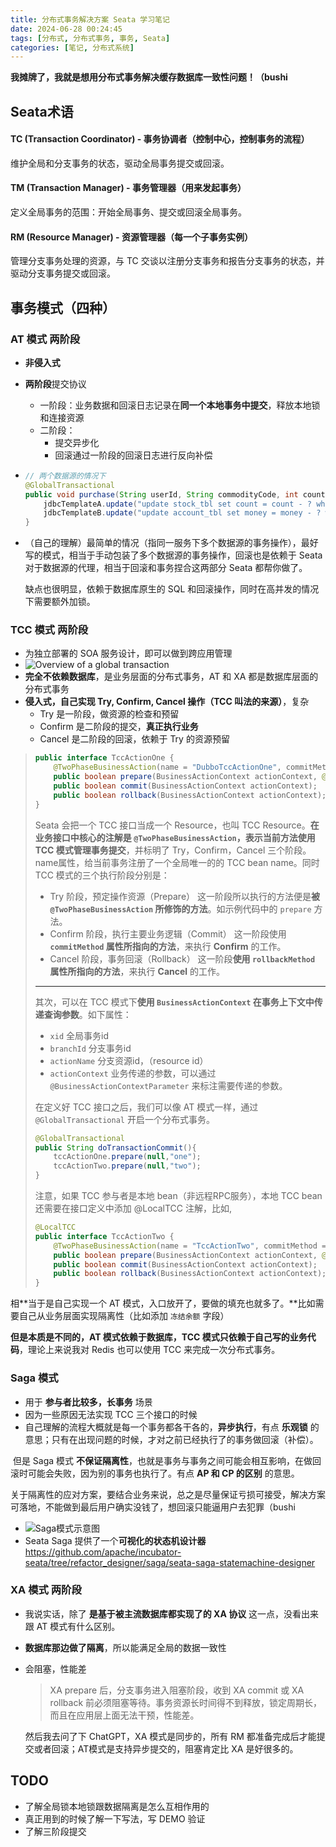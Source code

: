 ```yaml
---
title: 分布式事务解决方案 Seata 学习笔记
date: 2024-06-28 00:24:45
tags: [分布式, 分布式事务, 事务, Seata]
categories: [笔记, 分布式系统]
---
```


**我摊牌了，我就是想用分布式事务解决缓存数据库一致性问题！（bushi**

<!-- more -->

## Seata术语

#### TC (Transaction Coordinator) - 事务协调者[](https://seata.apache.org/zh-cn/docs/overview/terminology#tc-transaction-coordinator---事务协调者)（控制中心，控制事务的流程）

维护全局和分支事务的状态，驱动全局事务提交或回滚。

#### TM (Transaction Manager) - 事务管理器[](https://seata.apache.org/zh-cn/docs/overview/terminology#tm-transaction-manager---事务管理器)（用来发起事务）

定义全局事务的范围：开始全局事务、提交或回滚全局事务。

#### RM (Resource Manager) - 资源管理器[](https://seata.apache.org/zh-cn/docs/overview/terminology#rm-resource-manager---资源管理器)（每一个子事务实例）

管理分支事务处理的资源，与 TC 交谈以注册分支事务和报告分支事务的状态，并驱动分支事务提交或回滚。

## 事务模式（四种）

### AT 模式 两阶段

- **非侵入式**

- **两阶段**提交协议

  - 一阶段：业务数据和回滚日志记录在**同一个本地事务中提交**，释放本地锁和连接资源
  - 二阶段：
    - 提交异步化
    - 回滚通过一阶段的回滚日志进行反向补偿

- ```java
  // 两个数据源的情况下
  @GlobalTransactional
  public void purchase(String userId, String commodityCode, int count, int money) {
      jdbcTemplateA.update("update stock_tbl set count = count - ? where commodity_code = ?", new Object[] {count, commodityCode});
      jdbcTemplateB.update("update account_tbl set money = money - ? where user_id = ?", new Object[] {money, userId});
  }
  ```

- （自己的理解）最简单的情况（指同一服务下多个数据源的事务操作），最好写的模式，相当于手动包装了多个数据源的事务操作，回滚也是依赖于 Seata 对于数据源的代理，相当于回滚和事务捏合这两部分 Seata 都帮你做了。

  缺点也很明显，依赖于数据库原生的 SQL 和回滚操作，同时在高并发的情况下需要额外加锁。

### TCC 模式 两阶段

- 为独立部署的 SOA 服务设计，即可以做到跨应用管理
- ![Overview of a global transaction](https://s2.loli.net/2024/06/28/dsezG7JymNEC2Kv.png)
- **完全不依赖数据库**，是业务层面的分布式事务，AT 和 XA 都是数据库层面的分布式事务
- **侵入式，自己实现 Try, Confirm, Cancel 操作（TCC 叫法的来源）**，复杂
  - Try 是一阶段，做资源的检查和预留
  - Confirm 是二阶段的提交，**真正执行业务**
  - Cancel 是二阶段的回滚，依赖于 Try 的资源预留

> ```java
> public interface TccActionOne {
>     @TwoPhaseBusinessAction(name = "DubboTccActionOne", commitMethod = "commit", rollbackMethod = "rollback")
>     public boolean prepare(BusinessActionContext actionContext, @BusinessActionContextParameter(paramName = "a") String a);
>     public boolean commit(BusinessActionContext actionContext);
>     public boolean rollback(BusinessActionContext actionContext);
> }
> ```
>
> Seata 会把一个 TCC 接口当成一个 Resource，也叫 TCC Resource。**在业务接口中核心的注解是 `@TwoPhaseBusinessAction`，表示当前方法使用 TCC 模式管理事务提交**，并标明了 Try，Confirm，Cancel 三个阶段。name属性，给当前事务注册了一个全局唯一的的 TCC bean name。同时 TCC 模式的三个执行阶段分别是：
>
> - Try 阶段，预定操作资源（Prepare） 这一阶段所以执行的方法便是**被 `@TwoPhaseBusinessAction` 所修饰的方法**。如示例代码中的 `prepare` 方法。
> - Confirm 阶段，执行主要业务逻辑（Commit） 这一阶段使用 **`commitMethod` 属性所指向的方法**，来执行 **Confirm** 的工作。
> - Cancel 阶段，事务回滚（Rollback） 这一阶段**使用 `rollbackMethod` 属性所指向的方法**，来执行 **Cancel** 的工作。
>
> ---
>
> 其次，可以在 TCC 模式下**使用 `BusinessActionContext` 在事务上下文中传递查询参数**。如下属性：
>
> - `xid` 全局事务id
> - `branchId` 分支事务id
> - `actionName` 分支资源id，（resource id）
> - `actionContext` 业务传递的参数，可以通过 `@BusinessActionContextParameter` 来标注需要传递的参数。
>
> 在定义好 TCC 接口之后，我们可以像 AT 模式一样，通过 `@GlobalTransactional` 开启一个分布式事务。
>
> ```java
> @GlobalTransactional
> public String doTransactionCommit(){
>     tccActionOne.prepare(null,"one");
>     tccActionTwo.prepare(null,"two");
> }
> ```
>
> 
>
> 注意，如果 TCC 参与者是本地 bean（非远程RPC服务），本地 TCC bean 还需要在接口定义中添加 @LocalTCC 注解，比如,
>
> ```java
> @LocalTCC
> public interface TccActionTwo {
>     @TwoPhaseBusinessAction(name = "TccActionTwo", commitMethod = "commit", rollbackMethod = "rollback")
>     public boolean prepare(BusinessActionContext actionContext, @BusinessActionContextParameter(paramName = "a") String a);
>     public boolean commit(BusinessActionContext actionContext);
>     public boolean rollback(BusinessActionContext actionContext);
> }
> ```

相**当于是自己实现一个 AT 模式，入口放开了，要做的填充也就多了。**比如需要自己从业务层面实现隔离性（比如添加 `冻结余额` 字段）

**但是本质是不同的，AT 模式依赖于数据库，TCC 模式只依赖于自己写的业务代码**，理论上来说我对 Redis 也可以使用 TCC 来完成一次分布式事务。

### Saga 模式

- 用于 **参与者比较多，长事务** 场景
- 因为一些原因无法实现 TCC 三个接口的时候
- 自己理解的流程大概就是每一个事务都各干各的，**异步执行**，有点 **乐观锁** 的意思；只有在出现问题的时候，才对之前已经执行了的事务做回滚（补偿）。

​	但是 Saga 模式 **不保证隔离性**，也就是事务与事务之间可能会相互影响，在做回滚时可能会失败，因为别的事务也执行了。有点 **AP 和 CP 的区别** 的意思。

​	关于隔离性的应对方案，要结合业务来说，总之是尽量保证亏损可接受，解决方案可落地，不能做到最后用户确实没钱了，想回滚只能逼用户去犯罪（bushi

- ![Saga模式示意图](https://s2.loli.net/2024/06/28/1POJBCnmizGwb6r.png)
- Seata Saga 提供了一个**可视化的状态机设计器** https://github.com/apache/incubator-seata/tree/refactor_designer/saga/seata-saga-statemachine-designer

### XA 模式 两阶段

- 我说实话，除了 **是基于被主流数据库都实现了的 XA 协议** 这一点，没看出来跟 AT 模式有什么区别。

- **数据库那边做了隔离**，所以能满足全局的数据一致性

- 会阻塞，性能差

  > XA prepare 后，分支事务进入阻塞阶段，收到 XA commit 或 XA rollback 前必须阻塞等待。事务资源长时间得不到释放，锁定周期长，而且在应用层上面无法干预，性能差。

  然后我去问了下 ChatGPT，XA 模式是同步的，所有 RM 都准备完成后才能提交或者回滚；AT模式是支持异步提交的，阻塞肯定比 XA 是好很多的。

## TODO

- 了解全局锁本地锁跟数据隔离是怎么互相作用的
- 真正用到的时候了解一下写法，写 DEMO 验证
- 了解三阶段提交